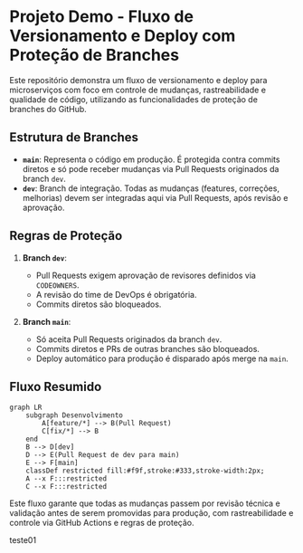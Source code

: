 # Projeto Demo - Fluxo de Versionamento e Deploy com Proteção de Branches

Este repositório demonstra um fluxo de versionamento e deploy para microserviços com foco em controle de mudanças, rastreabilidade e qualidade de código, utilizando as funcionalidades de proteção de branches do GitHub.

## Estrutura de Branches

- **`main`**: Representa o código em produção. É protegida contra commits diretos e só pode receber mudanças via Pull Requests originados da branch `dev`.
- **`dev`**: Branch de integração. Todas as mudanças (features, correções, melhorias) devem ser integradas aqui via Pull Requests, após revisão e aprovação.

## Regras de Proteção

1. **Branch `dev`**:
   - Pull Requests exigem aprovação de revisores definidos via `CODEOWNERS`.
   - A revisão do time de DevOps é obrigatória.
   - Commits diretos são bloqueados.

2. **Branch `main`**:
   - Só aceita Pull Requests originados da branch `dev`.
   - Commits diretos e PRs de outras branches são bloqueados.
   - Deploy automático para produção é disparado após merge na `main`.

## Fluxo Resumido

```mermaid
graph LR
    subgraph Desenvolvimento
        A[feature/*] --> B(Pull Request)
        C[fix/*] --> B
    end
    B --> D[dev]
    D --> E(Pull Request de dev para main)
    E --> F[main]
    classDef restricted fill:#f9f,stroke:#333,stroke-width:2px;
    A --x F:::restricted
    C --x F:::restricted
```

Este fluxo garante que todas as mudanças passem por revisão técnica e validação antes de serem promovidas para produção, com rastreabilidade e controle via GitHub Actions e regras de proteção.


teste01